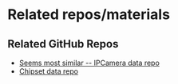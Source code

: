 # Related repos/materials

## Related GitHub Repos

- [Seems most similar -- IPCamera data repo](https://github.com/PeterEmbedded/Hi3518E-IP-Camera)
- [Chipset data repo](https://github.com/Akagi201/hi35xx)
